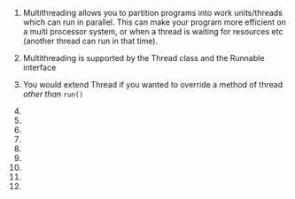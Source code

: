   1. Multithreading allows you to partition programs into work units/threads which can run in parallel. 
  This can make your program more efficient on a multi processor system, or when a thread is waiting for resources etc (another thread can run in that time). 
  
  2. Multithreading is supported by the Thread class and the Runnable interface
  
  3. You would extend Thread if you wanted to override a method of thread _other than_ `run()` 
  
  4. 
  
  5. 
  
  6. 
  
  7. 
  
  8. 
  
  9. 
  
  10. 
  
  11. 
  
  12. 